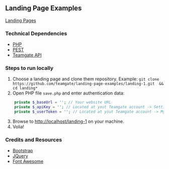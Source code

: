 ## Landing Page Examples

[Landing Pages](https://www.teamgate.com/features/landing-pages)

### Technical Dependencies

- [PHP](http://www.php.net)
- [PEST](https://github.com/pest-parser/pest)
- [Teamgate API](http://docs.teamgate.com/v4/reference)

### Steps to run locally

1. Choose a landing page and clone them repository. Example: `git clone https://github.com/teamgate/landing-page-examples/landing-1.git  && cd landing*`
2. Open PHP file `save.php` and enter authentication data:
```php
    private $_baseUrl = ''; // Your website URL
    private $_apiKey = ''; // Located at yout Teamgate account -> Settings -> Additional features -> External Apps
    private $_userToken = ''; // Located at yout Teamgate account -> My profile -> Integrations -> API access
```
3. Browse to [http://localhost/landing-1](http://localhost/landing-1) on your machine.
4. Volia!

### Credits and Resources

- [Bootstrap](http://getbootstrap.com)
- [JQuery](http://jquery.com)
- [Font Awesome](http://fontawesome.io/)
